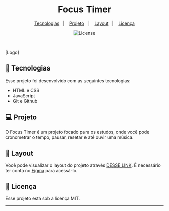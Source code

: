 <h1 align="center"> Focus Timer </h1>

<p align="center">

</p>

<p align="center">
  <a href="#-tecnologias">Tecnologias</a>&nbsp;&nbsp;&nbsp;|&nbsp;&nbsp;&nbsp;
  <a href="#-projeto">Projeto</a>&nbsp;&nbsp;&nbsp;|&nbsp;&nbsp;&nbsp;
  <a href="#-layout">Layout</a>&nbsp;&nbsp;&nbsp;|&nbsp;&nbsp;&nbsp;
  <a href="#memo-licença">Licença</a>
</p>

<p align="center">
  <img alt="License" src="https://img.shields.io/static/v1?label=license&message=MIT&color=49AA26&labelColor=000000">
</p>

<br>

[Logo]

## 🚀 Tecnologias

Esse projeto foi desenvolvido com as seguintes tecnologias:

- HTML e CSS
- JavaScript
- Git e Github


## 💻 Projeto

O Focus Timer é um projeto focado para os estudos, onde você pode cronometrar o tempo, pausar, resetar e até ouvir uma música.

## 🔖 Layout

Você pode visualizar o layout do projeto através [DESSE LINK](https://www.figma.com/file/Ch2kcE2FKmojMTn8Kkdlxs/Calend%C3%A1rio-de-Jogos-/duplicate). É necessário ter conta no [Figma](https://figma.com) para acessá-lo.

## :memo: Licença

Esse projeto está sob a licença MIT.

---
